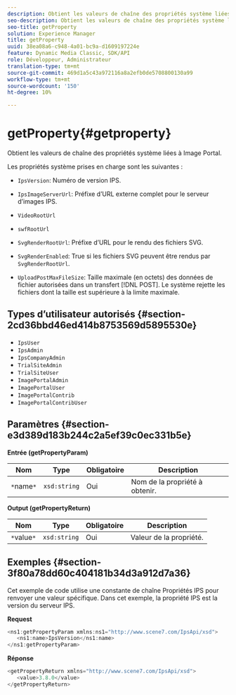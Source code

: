 ```yaml
---
description: Obtient les valeurs de chaîne des propriétés système liées à Image Portal.
seo-description: Obtient les valeurs de chaîne des propriétés système liées à Image Portal.
seo-title: getProperty
solution: Experience Manager
title: getProperty
uuid: 38ea08a6-c948-4a01-bc9a-d1609197224e
feature: Dynamic Media Classic, SDK/API
role: Développeur, Administrateur
translation-type: tm+mt
source-git-commit: 469d1a5c43a972116a8a2efb0de5708800130a99
workflow-type: tm+mt
source-wordcount: '150'
ht-degree: 10%

---
```



# getProperty{#getproperty}

Obtient les valeurs de chaîne des propriétés système liées à Image Portal.

Les propriétés système prises en charge sont les suivantes :

* `IpsVersion`: Numéro de version IPS.
* `IpsImageServerUrl`: Préfixe d’URL externe complet pour le serveur d’images IPS.
* `VideoRootUrl`
* `swfRootUrl`
* `SvgRenderRootUrl`: Préfixe d’URL pour le rendu des fichiers SVG.
* `SvgRenderEnabled`: True si les fichiers SVG peuvent être rendus par  `SvgRenderRootUrl`.

* `UploadPostMaxFileSize`: Taille maximale (en octets) des données de fichier autorisées dans un transfert  [!DNL POST]. Le système rejette les fichiers dont la taille est supérieure à la limite maximale.

## Types d’utilisateur autorisés {#section-2cd36bbd46ed414b8753569d5895530e}

* `IpsUser`
* `IpsAdmin`
* `IpsCompanyAdmin`
* `TrialSiteAdmin`
* `TrialSiteUser`
* `ImagePortalAdmin`
* `ImagePortalUser`
* `ImagePortalContrib`
* `ImagePortalContribUser`

## Paramètres {#section-e3d389d183b244c2a5ef39c0ec331b5e}

**Entrée (getPropertyParam)**

| Nom | Type | Obligatoire | Description |
|---|---|---|---|
| `*`name`*` | `xsd:string` | Oui | Nom de la propriété à obtenir. |

**Output (getPropertyReturn)**

| Nom | Type | Obligatoire | Description |
|---|---|---|---|
| `*`value`*` | `xsd:string` | Oui | Valeur de la propriété. |

## Exemples {#section-3f80a78dd60c404181b34d3a912d7a36}

Cet exemple de code utilise une constante de chaîne Propriétés IPS pour renvoyer une valeur spécifique. Dans cet exemple, la propriété IPS est la version du serveur IPS.

**Request**

```java
<ns1:getPropertyParam xmlns:ns1="http://www.scene7.com/IpsApi/xsd">
   <ns1:name>IpsVersion</ns1:name>
</ns1:getPropertyParam>
```

**Réponse**

```java
<getPropertyReturn xmlns="http://www.scene7.com/IpsApi/xsd">
   <value>3.8.0</value>
</getPropertyReturn>
```


